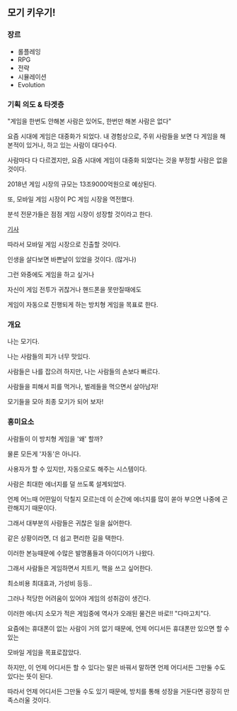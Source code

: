 ## 모기 키우기!

### 장르

- 롤플레잉
- RPG
- 전략
- 시뮬레이션
- Evolution

 ### 기획 의도 & 타겟층
 
 "게임을 한번도 안해본 사람은 있어도, 한번만 해본 사람은 없다"
 
 요즘 시대에 게임은 대중화가 되었다. 내 경험상으로, 주위 사람들을 보면 다 게임을 해본적이 있거나, 하고 있는 사람이 대다수다.
 
 사람마다 다 다르겠지만, 요즘 시대에 게임이 대중화 되었다는 것을 부정할 사람은 없을 것이다.
 
2018년 게임 시장의 규모는 13조9000억원으로 예상된다.

또, 모바일 게임 시장이 PC 게임 시장을 역전했다.

분석 전문가들은 점점 게임 시장이 성장할 것이라고 한다.

[기사](https://news.joins.com/article/23318726)

따라서 모바일 게임 시장으로 진출할 것이다.

인생을 살다보면 바쁜날이 있었을 것이다. (많거나)

그런 와중에도 게임을 하고 싶거나

자신이 게임 전투가 귀찮거나 핸드폰을 못만질때에도

게임이 자동으로 진행되게 하는 방치형 게임을 목표로 한다.

### 개요

나는 모기다.

나는 사람들의 피가 너무 맛있다.

사람들은 나를 잡으려 하지만, 나는 사람들의 손보다 빠르다.

사람들을 피해서 피를 먹거나, 벌레들을 먹으면서 살아남자!

모기들을 모아 최종 모기가 되어 보자!

### 흥미요소

사람들이 이 방치형 게임을 '왜' 할까?

물론 모든게 '자동'은 아니다.

사용자가 할 수 있지만, 자동으로도 해주는 시스템이다.

사람은 최대한 에너지를 덜 쓰도록 설계되었다.

언제 어느때 어떤일이 닥칠지 모르는데 이 순간에 에너지를 많이 쏟아 부으면 나중에 곤란해지기 때문이다.

그래서 대부분의 사람들은 귀찮은 일을 싫어한다.

같은 상황이라면, 더 쉽고 편리한 길을 택한다.

이러한 본능때문에 수많은 발명품들과 아이디어가 나왔다.

그래서 사람들은 게임하면서 치트키, 핵을 쓰고 싶어한다.

최소비용 최대효과, 가성비 등등..

그러나 적당한 어려움이 있어야 게임의 성취감이 생긴다.

이러한 에너지 소모가 적은 게임중에 역사가 오래된 물건은 바로!! "다마고치"다.

요즘에는 휴대폰이 없는 사람이 거의 없기 때문에, 언제 어디서든 휴대폰만 있으면 할 수 있는

모바일 게임을 목표로잡았다.

하지만, 이 언제 어디서든 할 수 있다는 말은 바꿔서 말하면 언제 어디서든 그만둘 수도 있다는 뜻이 된다.

따라서 언제 어디서든 그만둘 수도 있기 때문에, 방치를 통해 성장을 거둔다면 굉장히 만족스러울 것이다.





